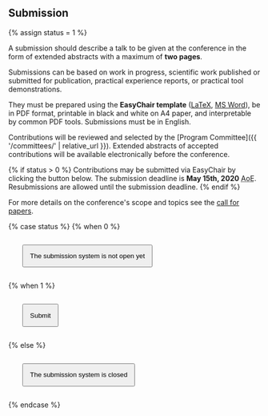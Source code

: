 ## Submission

{% assign status = 1 %}

A submission should describe a talk to be given at the conference in the form of extended abstracts with a maximum of **two pages**. 

Submissions can be based on work in progress, scientific work published or submitted for publication, practical experience reports, or practical tool demonstrations. 

They must be prepared using the **EasyChair template** ([LaTeX](https://www.easychair.org/publications/easychair.zip), [MS Word](https://www.easychair.org/publications/easychair.docx)), be in PDF format, printable in black and white on A4 paper, and interpretable by common PDF tools. Submissions must be in English.

Contributions will be reviewed and selected by the [Program Committee]({{ '/committees/' | relative_url }}). Extended abstracts of accepted contributions will be available electronically before the conference.

{% if status > 0 %}
Contributions may be submitted via EasyChair by clicking the button below. The submission deadline is **May 15th, 2020** <acronym title="Anywhere on earth">AoE</acronym>. Resubmissions are allowed until the submission deadline.
{% endif %}

For more details on the conference's scope and topics see the <a class="link-to-tab" href="#call-for-papers">call for papers</a>.

{% case status %}
{% when 0 %}
<p style="margin:2em;" class="text-center">
    <button style="padding:1em;" type="button" class="btn btn-primary btn-lg disabled">The submission system is not open yet</button>
</p>
{% when 1 %}
<p style="margin:2em;" class="text-center">
    <a href="https://easychair.org/my/conference?conf=microservices2020"><button style="padding:1em;" type="button" class="btn btn-primary btn-lg">Submit</button></a>
</p>
{% else %}
<p style="margin:2em;" class="text-center">
    <button style="padding:1em;" type="button" class="btn btn-primary btn-lg disabled">The submission system is closed</button>
</p>
{% endcase %}
